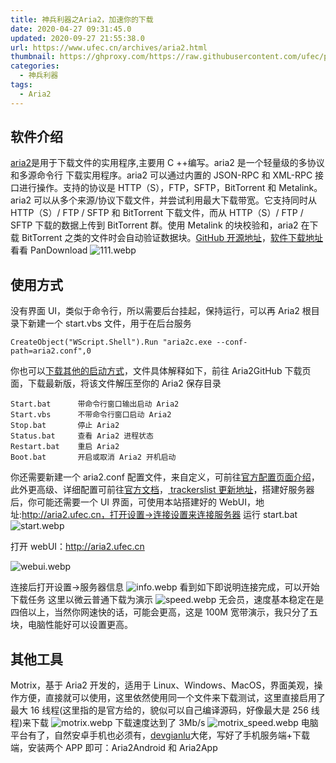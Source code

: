 ```yaml
---
title: 神兵利器之Aria2，加速你的下载
date: 2020-04-27 09:31:45.0
updated: 2020-09-27 21:55:38.0
url: https://www.ufec.cn/archives/aria2.html
thumbnail: https://ghproxy.com/https://raw.githubusercontent.com/ufec/picGoImg/main/blog/2020/04/aria2_logo-2109313d66c6458480f6d7237a74bafb.webp
categories:
  - 神兵利器
tags:
  - Aria2
---
```


## 软件介绍

[aria2](http://aria2.github.io/)是用于下载文件的实用程序,主要用 C ++编写。aria2 是一个轻量级的多协议和多源命令行 下载实用程序。aria2 可以通过内置的 JSON-RPC 和 XML-RPC 接口进行操作。支持的协议是 HTTP（S），FTP，SFTP，BitTorrent 和 Metalink。aria2 可以从多个来源/协议下载文件，并尝试利用最大下载带宽。它支持同时从 HTTP（S）/ FTP / SFTP 和 BitTorrent 下载文件，而从 HTTP（S）/ FTP / SFTP 下载的数据上传到 BitTorrent 群。使用 Metalink 的块校验和，aria2 在下载 BitTorrent 之类的文件时会自动验证数据块。[GitHub 开源地址](https://github.com/aria2/aria2)，[软件下载地址](https://github.com/aria2/aria2/releases)
看看 PanDownload
![111.webp](https://ghproxy.com/https://raw.githubusercontent.com/ufec/picGoImg/main/blog/2020/04/111-de54157fd1994ed688743a7760cbb453.webp)

## 使用方式

没有界面 UI，类似于命令行，所以需要后台挂起，保持运行，可以再 Aria2 根目录下新建一个 start.vbs 文件，用于在后台服务

```Visual Basic
CreateObject("WScript.Shell").Run "aria2c.exe --conf-path=aria2.conf",0
```

你也可以[下载其他的启动方式](https://lanzous.com/ibz8osb)，文件具体解释如下，前往 Aria2GitHub 下载页面，下载最新版，将该文件解压至你的 Aria2 保存目录

```
Start.bat      带命令行窗口输出启动 Aria2
Start.vbs      不带命令行窗口启动 Aria2
Stop.bat       停止 Aria2
Status.bat     查看 Aria2 进程状态
Restart.bat    重启 Aria2
Boot.bat       开启或取消 Aria2 开机启动
```

你还需要新建一个 aria2.conf 配置文件，来自定义，可前往[官方配置页面介绍](http://aria2c.com/usage.html)，此外更高级、详细配置可前往[官方文档](http://aria2.github.io/manual/en/html/aria2c.html#synopsis)，[
trackerslist 更新地址](https://github.com/ngosang/trackerslist)，搭建好服务器后，你可能还需要一个 UI 界面，可使用本站搭建好的 WebUI，地址:http://aria2.ufec.cn，打开设置->连接设置来连接服务器
运行 start.bat
![start.webp](https://ghproxy.com/https://raw.githubusercontent.com/ufec/picGoImg/main/blog/2020/04/start-3666cdcc554141e6b97766a55451e65f.webp)

打开 webUI：http://aria2.ufec.cn

![webui.webp](https://ghproxy.com/https://raw.githubusercontent.com/ufec/picGoImg/main/blog/2020/04/webui-e25e860916974143af02be54ea277a81.webp)

连接后打开设置->服务器信息
![info.webp](https://ghproxy.com/https://raw.githubusercontent.com/ufec/picGoImg/main/blog/2020/04/info-e868efb3c4574f54bce8395e8fb9d0c0.webp)
看到如下即说明连接完成，可以开始下载任务
这里以微云普通下载为演示
![speed.webp](https://ghproxy.com/https://raw.githubusercontent.com/ufec/picGoImg/main/blog/2020/04/speed-0dc1a915bf4845b7a9f8bf655d49eb48.webp)
无会员，速度基本稳定在是四倍以上，当然你网速快的话，可能会更高，这是 100M 宽带演示，我只分了五块，电脑性能好可以设置更高。

## 其他工具

Motrix，基于 Aria2 开发的，适用于 Linux、Windows、MacOS，界面美观，操作方便，直接就可以使用，这里依然使用同一个文件来下载测试，这里直接启用了最大 16 线程(这里指的是官方给的，貌似可以自己编译源码，好像最大是 256 线程)来下载
![motrix.webp](https://ghproxy.com/https://raw.githubusercontent.com/ufec/picGoImg/main/blog/2020/04/motrix-b686b3a794924f4f9df0ea88467b7470.webp)
下载速度达到了 3Mb/s
![motrix_speed.webp](https://ghproxy.com/https://raw.githubusercontent.com/ufec/picGoImg/main/blog/2020/04/motrix_speed-d496152413784b35a9e8b72b57d9a5f3.webp)
电脑平台有了，自然安卓手机也必须有，[devgianlu](https://github.com/devgianlu)大佬，写好了手机服务端+下载端，安装两个 APP 即可：Aria2Android 和 Aria2App
